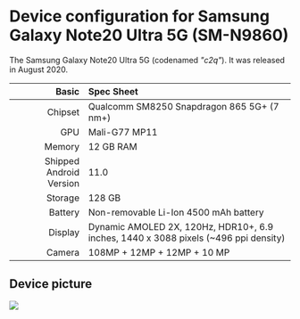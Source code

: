 Device configuration for Samsung Galaxy Note20 Ultra 5G (SM-N9860)
==========================================

The Samsung Galaxy Note20 Ultra 5G (codenamed _"c2q"_).
It was released in August 2020.

| Basic                   | Spec Sheet                                                                                                                     |
| -----------------------:|:------------------------------------------------------------------------------------------------------------------------------ |
| Chipset                 | Qualcomm SM8250 Snapdragon 865 5G+ (7 nm+)                                                                                     |
| GPU                     | Mali-G77 MP11                                                                                                                  |
| Memory                  | 12 GB RAM                                                                                                                      |
| Shipped Android Version | 11.0 | 12.0                                                                                                                    |
| Storage                 | 128 GB                                                                                                                         |
| Battery                 | Non-removable Li-Ion 4500 mAh battery                                                                                          |
| Display                 | Dynamic AMOLED 2X, 120Hz, HDR10+, 6.9 inches, 1440 x 3088 pixels (~496 ppi density)                                            |
| Camera                  | 108MP + 12MP + 12MP + 10 MP                                                                                                    | 

## Device picture
<img src="https://fdn2.gsmarena.com/vv/pics/samsung/samsung-galaxy-note20-ultra-1.jpg"/>
